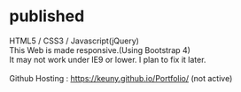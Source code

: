 # published
HTML5 / CSS3 / Javascript(jQuery)<br>
This Web is made responsive.(Using Bootstrap 4)<br>
It may not work under IE9 or lower. I plan to fix it later.
<br><br>
Github Hosting : https://keuny.github.io/Portfolio/ (not active)
